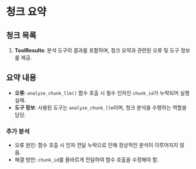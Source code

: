 # 청크 요약

## 청크 목록
1. **ToolResults**: 분석 도구의 결과를 포함하며, 청크 요약과 관련된 오류 및 도구 정보를 제공.

## 요약 내용
- **오류**: `analyze_chunk_llm()` 함수 호출 시 필수 인자인 `chunk_id`가 누락되어 실행 실패.
- **도구 정보**: 사용된 도구는 `analyze_chunk_llm`이며, 청크 분석을 수행하는 역할을 담당.

### 추가 분석
- 오류 원인: 함수 호출 시 인자 전달 누락으로 인해 정상적인 분석이 이루어지지 않음.
- 해결 방안: `chunk_id`를 올바르게 전달하여 함수 호출을 수정해야 함.